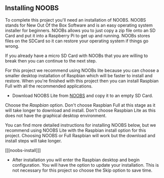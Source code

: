 ## Installing NOOBS

To complete this project you'll need an installation of NOOBS. NOOBS stands for New Out Of the Box Software and is an easy operating system installer for beginners. NOOBs allows you to just copy a zip file onto an SD Card and put it into a Raspberry Pi to get up and running. NOOBs stores files on the SDCard so it can restore your operating system if things go wrong. 

If you already have a micro SD Card with NOOBs that you are willing to break then you can continue to the next step. 

For this project we recommend using NOOBs lite because you can choose a smaller desktop installation of Raspbian which will be faster to install and restore. When you're finished with this project then you can install Raspbian Full with all the recommended applications. 

+ Download NOOBS Lite from [NOOBS](https://www.raspberrypi.org/downloads/noobs/) and copy it to an empty SD Card. 

Choose the *Raspbian* option. Don't choose Raspbian Full at this stage as it will take longer to download and install. Don't choose Raspbian Lite as this does not have the graphical desktop environment. 

You can find more detailed instructions for installing NOOBS below, but we recommend using NOOBS Lite with the Raspbian install option for this project. Choosing NOOBS or Full Raspbian will work but the download and install steps will take longer. 

[[[noobs-install]]]

+ After installation you will enter the Raspbian desktop and begin configuration. You will have the option to update your installation. This is not necessary for this project so choose the Skip option to save time. 




